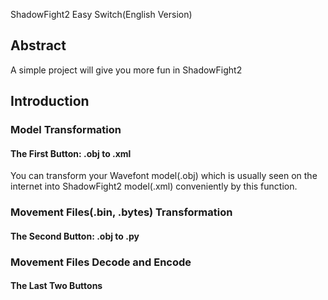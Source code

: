 ShadowFight2 Easy Switch(English Version)
## Abstract
A simple project will give you more fun in ShadowFight2
## Introduction
### Model Transformation
#### The First Button: .obj to .xml
You can transform your Wavefont model(.obj) which is usually seen on the internet into ShadowFight2 model(.xml) conveniently by this function.
### Movement Files(.bin, .bytes) Transformation
#### The Second Button: .obj to .py
### Movement Files Decode and Encode
#### The Last Two Buttons